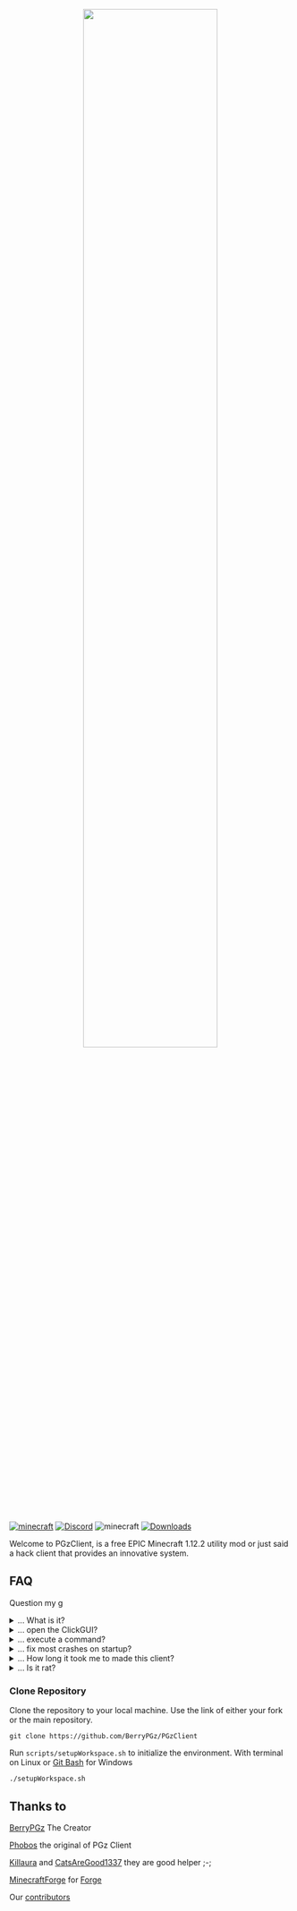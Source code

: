 <p align="center">
    <img src="https://media.discordapp.net/attachments/906531721116266528/910669472489144390/Untitled_5.png?width=1203&height=313" style="width: 69%">
</p>

[![minecraft](https://img.shields.io/badge/Minecraft-1.12.2-darkgreen.svg)](https://files.minecraftforge.net/net/minecraftforge/forge/index_1.12.2.html)
[![Discord](https://img.shields.io/discord/840168131652747264?color=darkgreen&label=discord&style=flat-round)](https://discord.gg/Qud3SutpWy)
![minecraft](https://img.shields.io/badge/Client--Prefix-.-darkgreen)
[![Downloads](https://img.shields.io/github/downloads/SaberAspect/ImpHax/total?color=darkgreen)](https://github.com/BerryPGz/PGzClient/releases/latest)

Welcome to PGzClient, is a free EPIC Minecraft 1.12.2 utility mod or just said a hack client that provides an innovative system.

## FAQ

Question my g

<details>
  <summary>... What is it?</summary>

> Is a phobos skid still epic tho

</details>

<details>
  <summary>... open the ClickGUI?</summary>

> Use `.Bind clickgui <Key>` & `Rshift`

</details>

<details>
  <summary>... execute a command?</summary>

> Use the ingame chat with the prefix `.`

</details>

<details>
  <summary>... fix most crashes on startup?</summary>

> Possibly you have multiple mods loaded. Forge loads mods in alphabetical order, so you can change the name of the Mod jar to make it load earlier or later. Add for example an exclamation mark to PGzClient jar to make it load first.
> Deleted the config folder or remove some client u combine with the client!

</details>

<details>
  <summary>... How long it took me to made this client?</summary>

> Abour `1 month` still now i still continue ._.

</details>
    
<details>
  <summary>... Is it rat?</summary>

> Used to! not now tho but i remove it

</details>

### Clone Repository

Clone the repository to your local machine. Use the link of either your fork or the main repository.
```
git clone https://github.com/BerryPGz/PGzClient
```

Run `scripts/setupWorkspace.sh` to initialize the environment. 
With terminal on Linux or [Git Bash](https://gitforwindows.org/) for Windows
```
./setupWorkspace.sh
```

## Thanks to

[BerryPGz](https://github.com/BerryPGz) The Creator

[Phobos](https://github.com/Gopro336/CLEAN_Phobos_1.9.0-BUILDABLE-SRC) the original of PGz Client

[Killaura](https://github.com/KillAura7170) and [CatsAreGood1337](https://github.com/CatsAreGood1337) they are good helper ;-;

[MinecraftForge](https://github.com/MinecraftForge) for [Forge](https://github.com/MinecraftForge/MinecraftForge)

Our [contributors](https://github.com/BerryPGz/PGzClient/graphs/contributors)